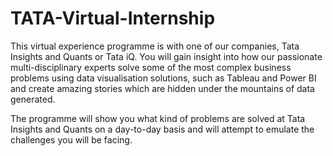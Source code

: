 # TATA-Virtual-Internship
This virtual experience programme is with one of our companies, Tata Insights and Quants or Tata iQ. 
You will gain insight into how our passionate multi-disciplinary experts solve some of the most complex business problems using data visualisation solutions, such as Tableau and Power BI and create amazing stories which are hidden under the mountains of data generated. 

The programme will show you what kind of problems are solved at Tata Insights and Quants on a day-to-day basis and will attempt to emulate the challenges you will be facing.

